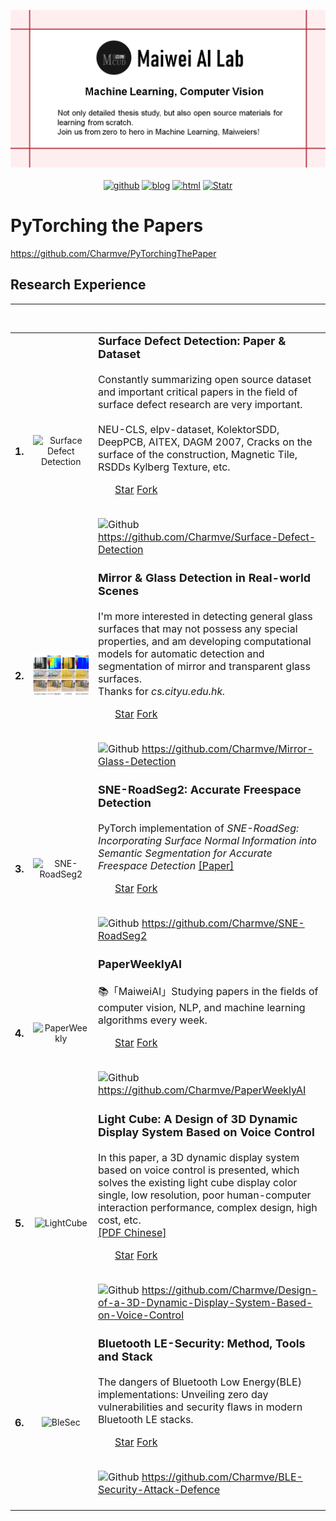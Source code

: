 <p align="center">
  <img src="img/MaiweiAI-logo.jpg" alt="MaiweiAI-logo" width="640px"/><br><br>
  <a href="https://github.com/MaiweiAI"><img src="https://img.shields.io/badge/Github-Maiwei%20AI%20Lab-blue" alt="github"></a>
  <a href="https://charmve.blog.csdn.net" target="_blank"><img src="https://img.shields.io/badge/Blog-Charmve-blue" alt="blog"></a>
  <a href="https://github.com/Charmve" target="_blank"><img src="https://www.geekxh.com/trending.svg?label=html" alt="html"></a>
  <a href="https://github.com/haizlin/fe-interview/stargazers"><img src="https://img.shields.io/github/stars/geekxh/hello-algorithm.svg" alt="Statr"></a>
</p>


# PyTorching the Papers
https://github.com/Charmve/PyTorchingThePaper

<h2>Research Experience</h2>
	<hr/>
	<table>
        <tr>   
		<td><font size="3"><b>1.</b></font></td>&nbsp;&nbsp;
		<td><center><img width="260" src="https://github.com/Charmve/Surface-Defect-Detection/raw/master/metal_surface.png" alt="Surface Defect Detection"></center></td>
		<td>
			<font size="4">
                            <b>   Surface Defect Detection: Paper & Dataset</b>
			</font>	    
			<font size="3">
			<br>
			<br>Constantly summarizing open source dataset and important critical papers in the field of surface defect research are very important.
			<br><br> NEU-CLS, elpv-dataset, KolektorSDD, DeepPCB, AITEX, DAGM 2007, Cracks on the surface of the construction, Magnetic Tile, RSDDs Kylberg Texture, etc.
                        <ul class="list-inline">
                            <a class="github-button"
                                href="https://github.com/Charmve/Surface-Defect-Detection"
                                data-icon="octicon-star" data-show-count="true"
                                aria-label="Star Charmve/Surface-Defect-Detection on GitHub">Star</a>
                            <a class="github-button"
                                href="https://github.com/Charmve/Surface-Defect-Detection/fork"
                                data-icon="octicon-repo-forked" data-show-count="true"
                                aria-label="Fork Charmve/Surface-Defect-Detection on GitHub">Fork</a>
                       </ul>
		       <br><img src="https://img.icons8.com/material-sharp/24/000000/github.png" alt="Github" width="22px"/>
			    <a href="https://github.com/Charmve/Surface-Defect-Detection" target="_blank">https://github.com/Charmve/Surface-Defect-Detection</a>
		       <br><br>
		</td>
	</tr>
	<tr>   
		<td><font size="3"><b>2.</b></font></td>&nbsp;&nbsp;
		<td><center><img width="260" src="https://github.com/Charmve/Mirror-Glass-Detection/raw/master/MirrorGlassDetection_files/image002.jpg" alt="GlassDetection"></center></td>
		<td>
			<font size="4">
			    <b>  Mirror & Glass Detection in Real-world Scenes </b>
			</font>	    
			<font size="3">
		            <br>
			    <br>   I'm more interested in detecting general glass surfaces that may not possess any special properties, 
				and am developing computational models for automatic detection and segmentation of mirror and transparent glass surfaces.
			    <br>
				Thanks for <i>cs.cityu.edu.hk.</i>
			    <br>
			    <ul class="list-inline">
                                 <a class="github-button"
                                     href="https://github.com/Charmve/Mirror-Glass-Detection"
                                     data-icon="octicon-star" data-show-count="true"
                                     aria-label="Star Charmve/Mirror-Glass-Detection on GitHub">Star</a>
                                 <a class="github-button"
                                     href="https://github.com/Charmve/Mirror-Glass-Detection/fork"
                                     data-icon="octicon-repo-forked" data-show-count="true"
                                     aria-label="Fork Charmve/Mirror-Glass-Detection on GitHub">Fork</a>
                            </ul>
			    <br><img src="https://img.icons8.com/material-sharp/24/000000/github.png" alt="Github" width="22px"/>
				<a href="https://github.com/Charmve/Mirror-Glass-Detection" target="_blank">https://github.com/Charmve/Mirror-Glass-Detection</a>
			    <br><br>
			</font>
		</td>
	</tr>
	<tr>   
		<td><font size="3"><b>3.</b></font></td>&nbsp;&nbsp;
		<td><center><img width="260" src="https://github.com/Charmve/SNE-RoadSeg2/raw/master/doc/kitti.gif" alt="SNE-RoadSeg2"></center></td>
		<td>
			<font size="4">
			    <b>   SNE-RoadSeg2: Accurate Freespace Detection</b>
			</font>	    
			<font size="3">
			    <br>
			    <br>   PyTorch implementation of <i>SNE-RoadSeg: Incorporating Surface Normal Information into Semantic Segmentation for Accurate Freespace Detection</i> <a href="http://www.ecva.net/papers/eccv_2020/papers_ECCV/papers/123750341.pdf" target="_blank">[Paper]</a>
			    <br>
                            <ul class="list-inline">
                                <a class="github-button"
                                    href="https://github.com/Charmve/SNE-RoadSeg2"
                                    data-icon="octicon-star" data-show-count="true"
                                    aria-label="Star Charmve/SNE-RoadSeg2 on GitHub">Star</a>
                                <a class="github-button"
                                    href="https://github.com/Charmve/SNE-RoadSeg2/fork"
                                    data-icon="octicon-repo-forked" data-show-count="true"
                                    aria-label="Fork Charmve/SNE-RoadSeg2 on GitHub">Fork</a>
                            </ul>
			    <br><img src="https://img.icons8.com/material-sharp/24/000000/github.png" alt="Github" width="22px"/>
				<a href="https://github.com/Charmve/SNE-RoadSeg2" target="_blank">https://github.com/Charmve/SNE-RoadSeg2</a>
			    <br><br>
			</font>
		</td>
	</tr>
	<tr>   
		<td><font size="3"><b>4.</b></font></td>&nbsp;&nbsp;
		<td><center><img width="260" src="https://github.com/ChromeWei/PaperWeeklyAI/raw/master/Menu-MaiweiAI.jpg" alt="PaperWeekly"></center></td>
		<td>
			<font size="4">
				<b>   PaperWeeklyAI</b>
			</font>	    
			<font size="3">
			<br>
			    <br>   📚「MaiweiAI」Studying papers in the fields of computer vision, NLP, and machine learning algorithms every week.
			    <br>
                            <ul class="list-inline">
                                <a class="github-button"
                                    href="https://github.com/Charmve/PaperWeeklyAI"
                                    data-icon="octicon-star" data-show-count="true"
                                    aria-label="Star Charmve/PaperWeeklyAI on GitHub">Star</a>
                                <a class="github-button"
                                    href="https://github.com/Charmve/PaperWeeklyAI/fork"
                                    data-icon="octicon-repo-forked" data-show-count="true"
                                    aria-label="Fork Charmve/PaperWeeklyAI on GitHub">Fork</a>
                            </ul>
			    <br><img src="https://img.icons8.com/material-sharp/24/000000/github.png" alt="Github" width="22px"/>
				<a href="https://github.com/Charmve/PaperWeeklyAI" target="_blank">https://github.com/Charmve/PaperWeeklyAI</a>
			    <br><br>
			</font>
		</td>
	</tr>
	<tr>   
		<td><font size="3"><b>5.</b></font></td>&nbsp;&nbsp;
		<td><center><img width="260" src="https://img-blog.csdnimg.cn/20200706154355286.png" alt="LightCube"></center></td>
		<td>
			<font size="4">
				<b>   Light Cube: A Design of 3D Dynamic Display System Based on Voice Control</b>
			</font>	    
			<font size="3">
			<br>
			    <br>   In this paper, a 3D dynamic display system based on voice control is presented, which solves the existing light cube display color single, low resolution, poor human-computer interaction performance, complex design, high cost, etc.
			    <br><a href="https://github.com/Charmve/Design-of-a-3D-Dynamic-Display-System-Based-on-Voice-Control/blob/master/02_Design%20Report/%E3%80%8A%E5%9F%BA%E4%BA%8EFPGA%E7%9A%84%E6%99%BA%E8%83%BD%E8%AF%AD%E9%9F%B33D%E5%8A%A8%E6%80%81%E6%98%BE%E7%A4%BA%E7%B3%BB%E7%BB%9F%C2%B7%E8%AE%BE%E8%AE%A1%E6%8A%A5%E5%91%8A%E3%80%8B.pdf" target="_blank">[PDF Chinese]</a>
			    <br>
                            <ul class="list-inline">
                                <a class="github-button"
                                    href="https://github.com/Charmve/Design-of-a-3D-Dynamic-Display-System-Based-on-Voice-Control"
                                    data-icon="octicon-star" data-show-count="true"
                                    aria-label="Star Charmve/Design-of-a-3D-Dynamic-Display-System-Based-on-Voice-Control on GitHub">Star</a>
                                <a class="github-button"
                                    href="https://github.com/Charmve/Design-of-a-3D-Dynamic-Display-System-Based-on-Voice-Control/fork"
                                    data-icon="octicon-repo-forked" data-show-count="true"
                                    aria-label="Fork Charmve/Design-of-a-3D-Dynamic-Display-System-Based-on-Voice-Control on GitHub">Fork</a>
                            </ul>
			    <br><img src="https://img.icons8.com/material-sharp/24/000000/github.png" alt="Github" width="22px"/>
				<a href="https://github.com/Charmve/Design-of-a-3D-Dynamic-Display-System-Based-on-Voice-Control" target="_blank">https://github.com/Charmve/Design-of-a-3D-Dynamic-Display-System-Based-on-Voice-Control</a>
		            <br><br>
			</font>
		</td>
	</tr>
	<tr>   
		<td><font size="3"><b>6.</b></font></td>&nbsp;&nbsp;
		<td><center><img width="260" src="https://github.com/Charmve/BLE-Security-Attack-Defence/blob/master/profile.jpg" alt="BleSec"></center></td>
		<td>
			<font size="4">
			    <b>   Bluetooth LE-Security: Method, Tools and Stack</b>
			</font>	    
			<font size="3">
			<br>
			    <br>
			       The dangers of Bluetooth Low Energy(BLE) implementations: Unveiling zero day vulnerabilities and security flaws in modern Bluetooth LE stacks.
			    <br>
                            <ul class="list-inline">
                                <a class="github-button"
                                    href="https://github.com/Charmve/BLE-Security-Attack-Defence"
                                    data-icon="octicon-star" data-show-count="true"
                                    aria-label="Star Charmve/BLE-Security-Attack-Defence on GitHub">Star</a>
                                <a class="github-button"
                                    href="https://github.com/Charmve/BLE-Security-Attack-Defence/fork"
                                    data-icon="octicon-repo-forked" data-show-count="true"
                                    aria-label="Fork Charmve/BLE-Security-Attack-Defence on GitHub">Fork</a>
                            </ul>
			    <br><img src="https://img.icons8.com/material-sharp/24/000000/github.png" alt="Github" width="22px"/>
				<a href="https://github.com/Charmve/BLE-Security-Attack-Defence" target="_blank">https://github.com/Charmve/BLE-Security-Attack-Defence</a>
			    <br><br>
			</font>
		</td>
	</tr>
	</table>
	<br>
